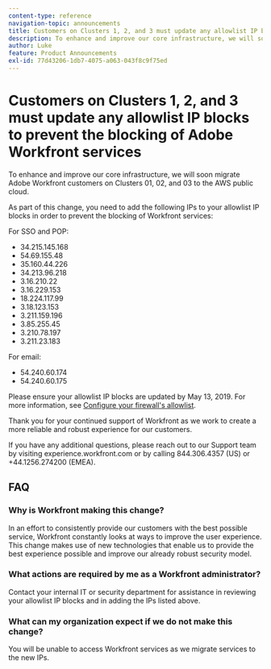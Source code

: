 ```yaml
---
content-type: reference
navigation-topic: announcements
title: Customers on Clusters 1, 2, and 3 must update any allowlist IP blocks to prevent the blocking of Adobe Workfront services
description: To enhance and improve our core infrastructure, we will soon migrate Adobe Workfront customers on Clusters 01, 02, and 03 to the AWS public cloud.
author: Luke
feature: Product Announcements
exl-id: 77d43206-1db7-4075-a063-043f8c9f75ed
---
```

# Customers on Clusters 1, 2, and 3 must update any allowlist IP blocks to prevent the blocking of Adobe Workfront services

To enhance and improve our core infrastructure, we will soon migrate Adobe Workfront customers on Clusters 01, 02, and 03 to the AWS public cloud.

As part of this change, you need to add the following IPs to your allowlist IP blocks in order to prevent the blocking of Workfront services:

For SSO and POP:

* 34.215.145.168
* 54.69.155.48
* 35.160.44.226
* 34.213.96.218
* 3.16.210.22
* 3.16.229.153
* 18.224.117.99
* 3.18.123.153
* 3.211.159.196
* 3.85.255.45
* 3.210.78.197
* 3.211.23.183

For email:

* 54.240.60.174
* 54.240.60.175

Please ensure your allowlist IP blocks are updated by May 13, 2019. For more information, see [Configure your firewall's allowlist](../../../administration-and-setup/get-started-wf-administration/configure-your-firewall.md).

Thank you for your continued support of Workfront as we work to create a more reliable and robust experience for our customers.

If you have any additional questions, please reach out to our Support team by visiting experience.workfront.com or by calling 844.306.4357 (US) or +44.1256.274200 (EMEA).

## FAQ

### Why is Workfront making this change?

In an effort to consistently provide our customers with the best possible service, Workfront constantly looks at ways to improve the user experience. This change makes use of new technologies that enable us to provide the best experience possible and improve our already robust security model.

### What actions are required by me as a Workfront administrator?

Contact your internal IT or security department for assistance in reviewing your allowlist IP blocks and in adding the IPs listed above.

### What can my organization expect if we do not make this change?

You will be unable to access Workfront services as we migrate services to the new IPs.
